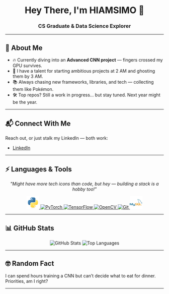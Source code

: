 <h1 align="center">Hey There, I'm HIAMSIMO 👋</h1>
<h3 align="center">CS Graduate & Data Science Explorer</h3>

---

## 🚀 About Me

- 🔥 Currently diving into an **Advanced CNN project** — fingers crossed my GPU survives.  
- 🌙 I have a talent for starting ambitious projects at 2 AM and ghosting them by 3 AM.  
- 📚 Always chasing new frameworks, libraries, and tech — collecting them like Pokémon.  
- 🛠️ Top repos? Still a work in progress… but stay tuned. Next year might be the year.  

---

## 📬 Connect With Me
Reach out, or just stalk my LinkedIn — both work:  
- [LinkedIn](https://www.linkedin.com/in/medboufoussi/)

---

## ⚡ Languages & Tools
<p align="center">
  <em>"Might have more tech icons than code, but hey — building a stack is a hobby too!"</em>
</p>

<p align="center"> 
  <a href="https://www.python.org" target="_blank" rel="noreferrer"> 
    <img src="https://raw.githubusercontent.com/devicons/devicon/master/icons/python/python-original.svg" alt="Python" width="40" height="40"/> 
    <a> 
  <a href="https://pytorch.org/" target="_blank" rel="noreferrer"> 
    <img src="https://www.vectorlogo.zone/logos/pytorch/pytorch-icon.svg" alt="PyTorch" width="40" height="40"/> 
  </a> 
  <a href="https://www.tensorflow.org" target="_blank" rel="noreferrer"> 
    <img src="https://www.vectorlogo.zone/logos/tensorflow/tensorflow-icon.svg" alt="TensorFlow" width="40" height="40"/> 
  </a> 
  <a href="https://opencv.org/" target="_blank" rel="noreferrer"> 
    <img src="https://www.vectorlogo.zone/logos/opencv/opencv-icon.svg" alt="OpenCV" width="40" height="40"/> 
  </a> 
  <a href="https://git-scm.com/" target="_blank" rel="noreferrer"> 
    <img src="https://www.vectorlogo.zone/logos/git-scm/git-scm-icon.svg" alt="Git" width="40" height="40"/>
  </a> 
  <a href="https://www.mysql.com/" target="_blank" rel="noreferrer"> 
    <img src="https://raw.githubusercontent.com/devicons/devicon/master/icons/mysql/mysql-original-wordmark.svg" alt="MySQL" width="40" height="40"/>
  </a> 
</p>

---

## 📊 GitHub Stats

<p align="center">
  <img src="https://github-readme-stats.vercel.app/api?username=HIAMSIMO&show_icons=true&theme=radical" alt="GitHub Stats" width="48%"/>
  <img src="https://github-readme-stats.vercel.app/api/top-langs/?username=HIAMSIMO&layout=compact&theme=radical" alt="Top Languages" width="48%"/>
</p>

---

## 🤓 Random Fact

I can spend hours training a CNN but can’t decide what to eat for dinner. Priorities, am I right?

---

